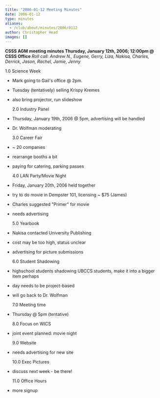 ```yaml
---
title: "2006-01-12 Meeting Minutes"
date: 2006-01-12
type: minutes
aliases:
  - /club/about/minutes/2006/0112
author: Christopher Head
images: []
---
```


**CSSS AGM meeting minutes
Thursday, January 12th, 2006; 12:00pm @ CSSS Office**
_Roll call: Andrew N., Eugene, Gerry, Liza, Nakisa, Charles, Derrick, Jason, Rachel, Jamie, Jenny_

1.0 Science Week

- Mark going to Gail's office @ 2pm.
- Tuesday (tentatively) selling Krispy Kremes
- also bring projector, run slideshow

  2.0 Industry Panel

- Thursday, January 19th, 2006 @ 5pm, advertising will be handled
- Dr. Wolfman moderating

  3.0 Career Fair

- ~ 20 companies
- rearrange booths a bit
- paying for catering, parking passes

  4.0 LAN Party/Movie Night

- Friday, January 20th, 2006 held together
- try to do movie in Dempster 101, licensing ~ $75 (James)
- Charles suggested "Primer" for movie
- needs advertising

  5.0 Yearbook

- Nakisa contacted University Publishing
- cost may be too high, status unclear
- advertising for picture submissions

  6.0 Student Shadowing

- highschool students shadowing UBCCS students, make it into a bigger item perhaps
- day needs to be project-based
- will go back to Dr. Wolfman

  7.0 Meeting time

- Thursday @ 5pm (tentative)

  8.0 Focus on WICS

- joint event planned: movie night

  9.0 Website

- needs advertising for new site

  10.0 Exec Pictures

- discuss next week - be there!

  11.0 Office Hours

- more signup
